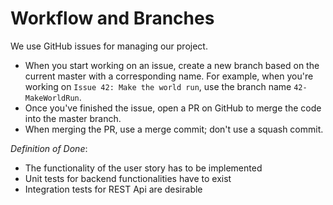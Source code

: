 # Workflow and Branches

We use GitHub issues for managing our project.
* When you start working on an issue, create a new branch based on the current master with a corresponding name.
For example, when you're working on `Issue 42: Make the world run`, use the branch name `42-MakeWorldRun`.
* Once you've finished the issue, open a PR on GitHub to merge the code into the master branch.
* When merging the PR, use a merge commit; don't use a squash commit.

*Definition of Done*:
* The functionality of the user story has to be implemented
* Unit tests for backend functionalities have to exist
* Integration tests for REST Api are desirable

